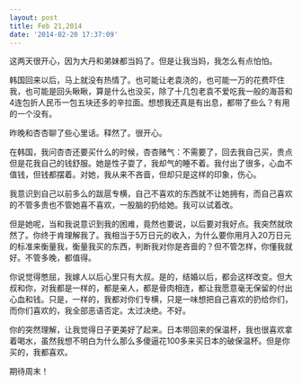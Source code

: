 ```yaml
---
layout: post
title: Feb 21,2014
date: '2014-02-20 17:37:09'
---
```



这两天很开心，因为大丹和弟妹都当妈了。但是让我当妈，我怎么有点怕怕。

韩国回来以后，马上就没有热情了。也可能让老袁浇的，也可能一万的花费吓住我，也可能是回头瞅瞅，算是什么也没买，除了十几包老袁不爱吃我一般的海苔和4连包折人民币一包五块还多的辛拉面。想想我还真是有出息，都带了些么？有用的一个没有。

昨晚和杏杏聊了些心里话。释然了。很开心。

在韩国，我问杏杏还要买什么的时候，杏杏赌气：不需要了，回去我自己买，贵点但是花我自己的钱舒服。她是性子耍了，我却气的睡不着。我付出了很多，心血不值钱，但钱都摆着。对她，我从来不吝啬，但却只是这样的印象，伤心。

我意识到自己以前多么的跋扈专横，自己不喜欢的东西就不让她拥有，而自己喜欢的不管多贵也不管她喜不喜欢，一股脑的扔给她。我可以试着改。

但是她呢，当和我说意识到我的困难，竟然也要说，以后要对我好点。我突然就欣然了。你终于肯理解我了。我相当于5万日元的收入，为什么要你用月入20万日元的标准来衡量我，衡量我买的东西，判断我对你是吝啬的？但不管怎样，你懂我就好。不管多晚，都值得。

你说觉得憋屈，我嫁人以后心里只有大叔。是的，结婚以后，都会这样改变。但大叔和你，对我都是一样的，都是亲人，都是骨肉相连，都让我愿意毫无保留的付出心血和钱。只是，一样的，我都对你们专横，只是一味想把自己喜欢的扔给你们，而你们喜欢的，我全部恶语否定。太过决绝。不好。

你的突然理解，让我觉得日子更美好了起来。日本带回来的保温杯，我也很喜欢拿着喝水，虽然我想不明白为什么那么多傻逼花100多来买日本的破保温杯。但是你买的，我都喜欢。

期待周末！


